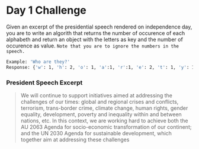 # Day 1 Challenge

Given an excerpt of the presidential speech rendered on independence day, you are to write an algorith that returns the number of occurence of each alphabeth and return an object with the letters as key and the number of occurence as value. `Note that you are to ignore the numbers in the speech.`

```sh
Example: 'Who are they?'
Response: {'w': 1, 'h': 2, 'o': 1, 'a':1, 'r':1, 'e': 2, 't': 1, 'y': 1}
```
### President Speech Excerpt

> We will continue to support initiatives aimed at addressing the challenges of our times: global and regional crises and conflicts, terrorism, trans-border crime, climate change, human rights, gender equality, development, poverty and inequality within and between nations, etc. In this context, we are working hard to achieve both the AU 2063 Agenda for socio-economic transformation of our continent; and the UN 2030 Agenda for sustainable development, which together aim at addressing these challenges